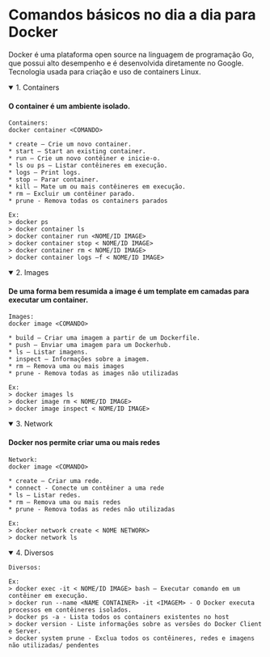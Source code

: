 # Comandos básicos no dia a dia para Docker

<p> Docker é uma plataforma open source na linguagem de programação Go, que possui alto desempenho e é desenvolvida diretamente no Google. Tecnologia usada para criação e uso de containers Linux.  </p>

<details open>
    <summary>1.	Containers </summary>
    <h4> O container é um ambiente isolado. </h4>
    
    Containers:  
    docker container <COMANDO>
  
    * create — Crie um novo container.
    * start — Start an existing container.
    * run — Crie um novo contêiner e inicie-o.
    * ls ou ps — Listar contêineres em execução.
    * logs — Print logs.
    * stop — Parar container.
    * kill — Mate um ou mais contêineres em execução.
    * rm — Excluir um contêiner parado.
    * prune - Remova todas os containers parados

    Ex:
    > docker ps
    > docker container ls
    > docker container run <NOME/ID IMAGE>
    > docker container stop < NOME/ID IMAGE>
    > docker container rm < NOME/ID IMAGE>
    > docker container logs –f < NOME/ID IMAGE>        
</details>

<details open>
    <summary>2.	Images </summary>
    <h4>De uma forma bem resumida a image é um template em camadas para executar um container.</h4>
    
    Images:
    docker image <COMANDO>

    * build — Criar uma imagem a partir de um Dockerfile.
    * push — Enviar uma imagem para um Dockerhub.
    * ls — Listar imagens.
    * inspect — Informações sobre a imagem.
    * rm — Remova uma ou mais images
    * prune - Remova todas as images não utilizadas

    Ex:
    > docker images ls
    > docker image rm < NOME/ID IMAGE>
    > docker image inspect < NOME/ID IMAGE>
</details>

<details open>
    <summary>3.	Network </summary>
    <h4> Docker nos permite criar uma ou mais redes </h4>
    
    Network:
    docker image <COMANDO>

    * create — Criar uma rede.
    * connect - Conecte um contêiner a uma rede
    * ls — Listar redes.
    * rm — Remova uma ou mais redes
    * prune - Remova todas as redes não utilizadas

    Ex:
    > docker network create < NOME NETWORK>
    > docker network ls 
</details>

<details open>
    <summary>4.	Diversos </summary>

    Diversos:
    
    Ex:
    > docker exec -it < NOME/ID IMAGE> bash – Executar comando em um contêiner em execução.
    > docker run --name <NAME CONTAINER> -it <IMAGEM> - O Docker executa processos em contêineres isolados.
    > docker ps -a - Lista todos os containers existentes no host
    > docker version - Liste informações sobre as versões do Docker Client e Server.
    > docker system prune - Exclua todos os contêineres, redes e imagens não utilizadas/ pendentes


</details>
